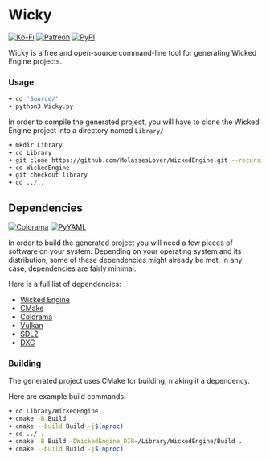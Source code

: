 # Wicky
[![Ko-Fi](https://img.shields.io/badge/donate-kofi-blue?style=for-the-badge&logo=ko-fi&color=E35B57&logoColor=FFFFFF&labelColor=232323)](https://ko-fi.com/molasses)
[![Patreon](https://img.shields.io/badge/donate-patreon-blue?style=for-the-badge&logo=patreon&color=E35B57&logoColor=FFFFFF&labelColor=232323)](https://www.patreon.com/molasseslover)
[![PyPI](https://img.shields.io/badge/module-pip-blue?style=for-the-badge&logo=python&color=E35B57&logoColor=FFFFFF&labelColor=232323)](https://pypi.org/project/Wicky/)

Wicky is a free and open-source command-line tool for generating 
Wicked Engine projects.

### Usage

```sh
➜ cd 'Source/'
➜ python3 Wicky.py
```

In order to compile the generated project, you will have to 
clone the Wicked Engine project into a directory named
`Library/`

```sh
➜ mkdir Library
➜ cd Library
➜ git clone https://github.com/MolassesLover/WickedEngine.git --recursive
➜ cd WickedEngine
➜ git checkout library
➜ cd ../..
```

## Dependencies
[![Colorama](https://img.shields.io/badge/colorama-pip-blue?style=for-the-badge&logo=python&color=E35B57&logoColor=FFFFFF&labelColor=232323)](https://pypi.org/project/colorama/)
[![PyYAML](https://img.shields.io/badge/yaml-pip-blue?style=for-the-badge&logo=python&color=E35B57&logoColor=FFFFFF&labelColor=232323)](https://pypi.org/project/PyYAML/)

In order to build the generated project you will need a few pieces of software on 
your system. Depending on your operating system and its distribution, some of these 
dependencies might already be met. In any case, dependencies are fairly minimal.

Here is a full list of dependencies:

- [Wicked Engine](https://github.com/turanszkij/WickedEngine)
- [CMake](https://cmake.org/)
- [Colorama](https://pypi.org/project/colorama/)
- [Vulkan](https://www.vulkan.org/)
- [SDL2](https://www.libsdl.org/download-2.0.php)
- [DXC](https://github.com/Microsoft/DirectXShaderCompiler)


### Building

The generated project uses CMake for building, making it a dependency.

Here are example build commands:

```sh
➜ cd Library/WickedEngine
➜ cmake -B Build
➜ cmake --build Build -j$(nproc)
➜ cd ../..
➜ cmake -B Build -DWickedEngine_DIR=/Library/WickedEngine/Build .
➜ cmake --build Build -j$(nproc)
```
